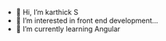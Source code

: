 - 👋 Hi, I’m karthick S
- 👀 I’m interested in front end development...
- 🌱 I’m currently learning Angular

<!---
karthick-senthil/karthick-senthil is a ✨ special ✨ repository because its `README.md` (this file) appears on your GitHub profile.
You can click the Preview link to take a look at your changes.
--->
